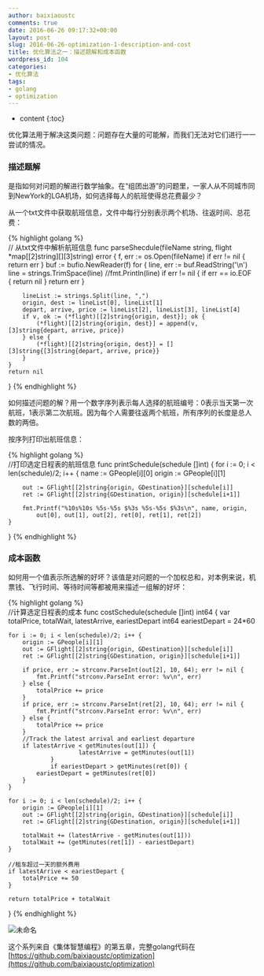 ```yaml
---
author: baixiaoustc
comments: true
date: 2016-06-26 09:17:32+00:00
layout: post
slug: 2016-06-26-optimization-1-description-and-cost
title: 优化算法之一：描述题解和成本函数
wordpress_id: 104
categories:
- 优化算法
tags:
- golang
- optimization
---
```


* content 
{:toc}


优化算法用于解决这类问题：问题存在大量的可能解，而我们无法对它们进行一一尝试的情况。


### 描述题解


是指如何对问题的解进行数学抽象。在“组团出游”的问题里，一家人从不同城市同到NewYork的LGA机场，如何选择每人的航班使得总花费最少？

从一个txt文件中获取航班信息，文件中每行分别表示两个机场、往返时间、总花费：


{% highlight golang %}  
// 从txt文件中解析航班信息
func parseShecdule(fileName string, flight *map[[2]string][][3]string) error {
	f, err := os.Open(fileName)
	if err != nil {
		return err
	}
	buf := bufio.NewReader(f)
	for {
		line, err := buf.ReadString('\n')
		line = strings.TrimSpace(line)
		//fmt.Println(line)
		if err != nil {
			if err == io.EOF {
				return nil
			}
			return err
		}
    
		lineList := strings.Split(line, ",")
		origin, dest := lineList[0], lineList[1]
		depart, arrive, price := lineList[2], lineList[3], lineList[4]
		if v, ok := (*flight)[[2]string{origin, dest}]; ok {
			(*flight)[[2]string{origin, dest}] = append(v, [3]string{depart, arrive, price})
		} else {
			(*flight)[[2]string{origin, dest}] = [][3]string{[3]string{depart, arrive, price}}
		}
	}
	return nil
}
{% endhighlight %}


如何描述问题的解？用一个数字序列表示每人选择的航班编号：0表示当天第一次航班，1表示第二次航班。因为每个人需要往返两个航班，所有序列的长度是总人数的两倍。

按序列打印出航班信息：


{% highlight golang %}   
//打印选定日程表的航班信息
func printSchedule(schedule []int)  {
	for i := 0; i < len(schedule)/2; i++ {
		name := GPeople[i][0]
		origin := GPeople[i][1]
    
		out := GFlight[[2]string{origin, GDestination}][schedule[i]]
		ret := GFlight[[2]string{GDestination, origin}][schedule[i+1]]
    
		fmt.Printf("%10s%10s %5s-%5s $%3s %5s-%5s $%3s\n", name, origin,
			out[0], out[1], out[2], ret[0], ret[1], ret[2])
	}
}
{% endhighlight %}


### 成本函数


如何用一个值表示所选解的好坏？该值是对问题的一个加权总和，对本例来说，机票钱、飞行时间、等待时间等都被用来描述一组解的好坏：


{% highlight golang %}  
//计算选定日程表的成本
func costSchedule(schedule []int) int64 {
	var totalPrice, totalWait, latestArrive, eariestDepart int64
	eariestDepart = 24*60
    
	for i := 0; i < len(schedule)/2; i++ {
		origin := GPeople[i][1]
		out := GFlight[[2]string{origin, GDestination}][schedule[i]]
		ret := GFlight[[2]string{GDestination, origin}][schedule[i+1]]
    
		if price, err := strconv.ParseInt(out[2], 10, 64); err != nil {
			fmt.Printf("strconv.ParseInt error: %v\n", err)
		} else {
			totalPrice += price
		}
		if price, err := strconv.ParseInt(ret[2], 10, 64); err != nil {
			fmt.Printf("strconv.ParseInt error: %v\n", err)
		} else {
			totalPrice += price
		}
		//Track the latest arrival and earliest departure
		if latestArrive < getMinutes(out[1]) { 
                        latestArrive = getMinutes(out[1]) 
                } 
                if eariestDepart > getMinutes(ret[0]) {
			eariestDepart = getMinutes(ret[0])
		}
	}
    
	for i := 0; i < len(schedule)/2; i++ {
		origin := GPeople[i][1]
		out := GFlight[[2]string{origin, GDestination}][schedule[i]]
		ret := GFlight[[2]string{GDestination, origin}][schedule[i+1]]
    
		totalWait += (latestArrive - getMinutes(out[1]))
		totalWait += (getMinutes(ret[1]) - eariestDepart)
	}
    
	//租车超过一天的额外费用
	if latestArrive < eariestDepart {
		totalPrice += 50
	}
    
	return totalPrice + totalWait
}
{% endhighlight %}


![未命名](http://baixiaoustc.com/wordpress/wp-content/uploads/2016/06/未命名-4.png)

这个系列来自《集体智慧编程》的第五章，完整golang代码在[https://github.com/baixiaoustc/optimization](https://github.com/baixiaoustc/optimization)
